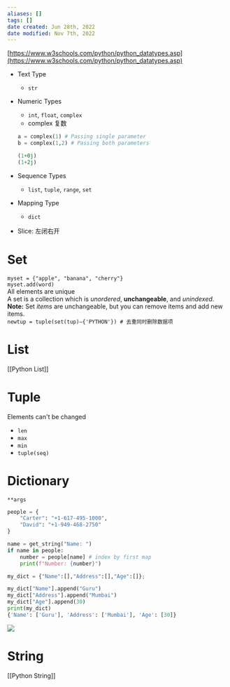 ```yaml
---
aliases: []
tags: []
date created: Jun 28th, 2022
date modified: Nov 7th, 2022
---
```

[https://www.w3schools.com/python/python_datatypes.asp](https://www.w3schools.com/python/python_datatypes.asp)
- Text Type
	- `str`
- Numeric Types
	- `int`, `float`, `complex`
	- complex 复数

	```python
	a = complex(1) # Passing single parameter 
	b = complex(1,2) # Passing both parameters

	(1+0j)
	(1+2j)
	```

- Sequence Types
	- `list`, `tuple`, `range`, `set`
- Mapping Type
	- `dict`
- Slice: 左闭右开

# Set
`myset = {"apple", "banana", "cherry"}`  
`myset.add(word)`  
All elements are unique  
A set is a collection which is _unordered_, __unchangeable__, and _unindexed_.  
**Note:** Set _items_ are unchangeable, but you can remove items and add new items.  
`newtup = tuple(set(tup)–{'PYTHON'}) # 去重同时删除数据项`

# List
[[Python List]]

# Tuple
Elements can't be changed
- `len`
- `max`
- `min`
- `tuple(seq)`

# Dictionary
`**args`

```python
people = {
    "Carter": "+1-617-495-1000",
    "David": "+1-949-468-2750"
}

name = get_string("Name: ")
if name in people:
    number = people[name] # index by first map
    print(f"Number: {number}")

my_dict = {"Name":[],"Address":[],"Age":[]};

my_dict["Name"].append("Guru")
my_dict["Address"].append("Mumbai")
my_dict["Age"].append(30)	
print(my_dict)
{'Name': ['Guru'], 'Address': ['Mumbai'], 'Age': [30]}

```

![](https://s2.loli.net/2022/06/28/t9zS8buQBcHmpyv.png)


# String
[[Python String]]
